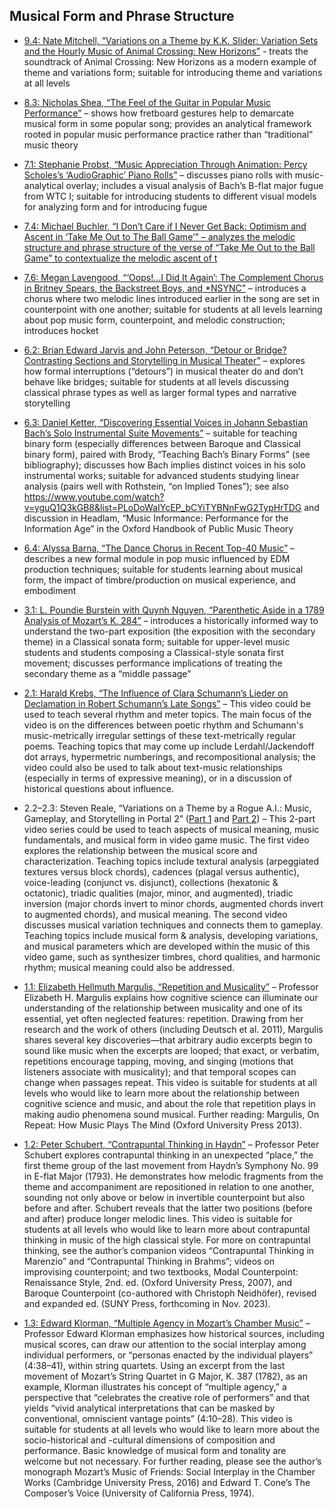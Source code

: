 ## Musical Form and Phrase Structure

- [9.4: Nate Mitchell, “Variations on a Theme by K.K. Slider: Variation Sets and the Hourly Music of Animal Crossing: New Horizons”](https://www.smt-v.org/archives/volume9.html#variations-on-a-theme-by-k-k-slider-memory-and-play-in-animal-crossing-new-horizons) - treats the soundtrack of Animal Crossing: New Horizons as a modern example of theme and variations form; suitable for introducing theme and variations at all levels

- [8.3: Nicholas Shea, “The Feel of the Guitar in Popular Music Performance”](https://www.smt-v.org/archives/volume8.html#the-feel-of-the-guitar-in-popular-music-performance) – shows how fretboard gestures help to demarcate musical form in some popular song; provides an analytical framework rooted in popular music performance practice rather than “traditional” music theory

- [7.1: Stephanie Probst, “Music Appreciation Through Animation: Percy Scholes’s ‘AudioGraphic’ Piano Rolls”](https://www.smt-v.org/archives/volume7.html#music-appreciation-through-animation-percy-scholess-audiographic-piano-rolls) – discusses piano rolls with music-analytical overlay; includes a visual analysis of Bach’s B-flat major fugue from WTC I; suitable for introducing students to different visual models for analyzing form and for introducing fugue

- [7.4: Michael Buchler, “I Don’t Care if I Never Get Back: Optimism and Ascent in ‘Take Me Out to The Ball Game’” – analyzes the melodic structure and phrase structure of the verse of “Take Me Out to the Ball Game” to contextualize the melodic ascent of t](https://www.smt-v.org/archives/volume7.html#i-dont-care-if-i-never-get-back-optimism-and-ascent-in-take-me-out-to-the-ball-game)
  
- [7.6: Megan Lavengood, “‘Oops!…I Did It Again’: The Complement Chorus in Britney Spears, the Backstreet Boys, and *NSYNC”](https://www.smt-v.org/archives/volume7.html#oops-i-did-it-again-the-complement-chorus-in-britney-spears-the-backstreet-boys-and-nsync) – introduces a chorus where two melodic lines introduced earlier in the song are set in counterpoint with one another; suitable for students at all levels learning about pop music form, counterpoint, and melodic construction; introduces hocket

- [6.2: Brian Edward Jarvis and John Peterson, “Detour or Bridge? Contrasting Sections and Storytelling in Musical Theater”](https://www.smt-v.org/archives/volume6.html#detour-or-bridge-contrasting-sections-and-storytelling-in-musical-theater) – explores how formal interruptions (“detours”) in musical theater do and don’t behave like bridges; suitable for students at all levels discussing classical phrase types as well as larger formal types and narrative storytelling

- [6.3: Daniel Ketter, “Discovering Essential Voices in Johann Sebastian Bach’s Solo Instrumental Suite Movements”](https://www.smt-v.org/archives/volume6.html#discovering-essential-voices-in-johann-sebastian-bachs-solo-instrumental-suite-movements) – suitable for teaching binary form (especially differences between Baroque and Classical binary form), paired with Brody, “Teaching Bach’s Binary Forms” (see bibliography); discusses how Bach implies distinct voices in his solo instrumental works; suitable for advanced students studying linear analysis (pairs well with Rothstein, “on Implied Tones”); see also https://www.youtube.com/watch?v=yguQ1Q3kGB8&list=PLoDoWaIYcEP_bCYiTYBNnFwG2TypHrTDG and discussion in Headlam, “Music Informance: Performance for the Information Age” in the Oxford Handbook of Public Music Theory

- [6.4: Alyssa Barna, “The Dance Chorus in Recent Top-40 Music”](https://www.smt-v.org/archives/volume6.html#the-dance-chorus-in-recent-top-40-music) – describes a new formal module in pop music influenced by EDM production techniques; suitable for students learning about musical form, the impact of timbre/production on musical experience, and embodiment

- [3.1: L. Poundie Burstein with Quynh Nguyen, “Parenthetic Aside in a 1789 Analysis of Mozart’s K. 284”](https://www.smt-v.org/archives/volume3.html#parenthetic-aside-in-a-1789-analysis-of-mozarts-k-284) – introduces a historically informed way to understand the two-part exposition (the exposition with the secondary theme) in a Classical sonata form; suitable for upper-level music students and students composing a Classical-style sonata first movement; discusses performance implications of treating the secondary theme as a “middle passage”

- [2.1: Harald Krebs, “The Influence of Clara Schumann’s Lieder on Declamation in Robert Schumann’s Late Songs”](https://www.smt-v.org/archives/volume2.html#the-influence-of-clara-schumanns-lieder-on-declamation-in-robert-schumanns-late-songs) – This video could be used to teach several rhythm and meter topics. The main focus of the video is on the differences between poetic rhythm and Schumann's music-metrically irregular settings of these text-metrically regular poems. Teaching topics that may come up include Lerdahl/Jackendoff dot arrays, hypermetric numberings, and recompositional analysis; the video could also be used to talk about text-music relationships (especially in terms of expressive meaning), or in a discussion of historical questions about influence.

- 2.2–2.3: Steven Reale, “Variations on a Theme by a Rogue A.I.: Music, Gameplay, and Storytelling in Portal 2” ([Part 1](https://www.smt-v.org/archives/volume2.html#variations-on-a-theme-by-a-rogue-ai-music-gameplay-and-storytelling-in-portal-2-part-1-of-2) and [Part 2](https://www.smt-v.org/archives/volume2.html#variations-on-a-theme-by-a-rogue-ai-music-gameplay-and-storytelling-in-portal-2-part-2-of-2)) – This 2-part video series could be used to teach aspects of musical meaning, music fundamentals, and musical form in video game music. The first video explores the relationship between the musical score and characterization. Teaching topics include textural analysis (arpeggiated textures versus block chords), cadences (plagal versus authentic), voice-leading (conjunct vs. disjunct), collections (hexatonic & octatonic), triadic qualities (major, minor, and augmented), triadic inversion (major chords invert to minor chords, augmented chords invert to augmented chords), and musical meaning. The second video discusses musical variation techniques and connects them to gameplay. Teaching topics include musical form & analysis, developing variations, and musical parameters which are developed within the music of this video game, such as synthesizer timbres, chord qualities, and harmonic rhythm; musical meaning could also be addressed. 

- [1.1: Elizabeth Hellmuth Margulis, “Repetition and Musicality”](https://www.smt-v.org/archives/volume1.html#repetition-and-musicality) – Professor Elizabeth H. Margulis explains how cognitive science can illuminate our understanding of the relationship between musicality and one of its essential, yet often neglected features: repetition. Drawing from her research and the work of others (including Deutsch et al. 2011), Margulis shares several key discoveries—that arbitrary audio excerpts begin to sound like music when the excerpts are looped; that exact, or verbatim, repetitions encourage tapping, moving, and singing (motions that listeners associate with musicality); and that temporal scopes can change when passages repeat. This video is suitable for students at all levels who would like to learn more about the relationship between cognitive science and music, and about the role that repetition plays in making audio phenomena sound musical. Further reading: Margulis, On Repeat: How Music Plays The Mind (Oxford University Press 2013). 

- [1.2: Peter Schubert, “Contrapuntal Thinking in Haydn”](https://www.smt-v.org/archives/volume1.html#contrapuntal-thinking-in-haydn) – Professor Peter Schubert explores contrapuntal thinking in an unexpected “place,” the first theme group of the last movement from Haydn’s Symphony No. 99 in E-flat Major (1793). He demonstrates how melodic fragments from the theme and accompaniment are repositioned in relation to one another, sounding not only above or below in invertible counterpoint but also before and after. Schubert reveals that the latter two positions (before and after) produce longer melodic lines. This video is suitable for students at all levels who would like to learn more about contrapuntal thinking in music of the high classical style. For more on contrapuntal thinking, see the author’s companion videos “Contrapuntal Thinking in Marenzio” and “Contrapuntal Thinking in Brahms”; videos on improvising counterpoint; and two textbooks, Modal Counterpoint: Renaissance Style, 2nd. ed. (Oxford University Press, 2007), and Baroque Counterpoint (co-authored with Christoph Neidhöfer), revised and expanded ed. (SUNY Press, forthcoming in Nov. 2023).

- [1.3: Edward Klorman, “Multiple Agency in Mozart’s Chamber Music”](https://www.smt-v.org/archives/volume1.html#multiple-agency-in-mozarts-chamber-music) – Professor Edward Klorman emphasizes how historical sources, including musical scores, can draw our attention to the social interplay among individual performers, or “personas enacted by the individual players” (4:38–41), within string quartets. Using an excerpt from the last movement of Mozart’s String Quartet in G Major, K. 387 (1782), as an example, Klorman illustrates his concept of “multiple agency,” a perspective that “celebrates the creative role of performers” and that yields “vivid analytical interpretations that can be masked by conventional, omniscient vantage points” (4:10–28). This video is suitable for students at all levels who would like to learn more about the socio-historical and -cultural dimensions of composition and performance. Basic knowledge of musical form and tonality are welcome but not necessary. For further reading, please see the author’s monograph Mozart’s Music of Friends: Social Interplay in the Chamber Works (Cambridge University Press, 2016) and Edward T. Cone’s The Composer’s Voice (University of California Press, 1974). 
